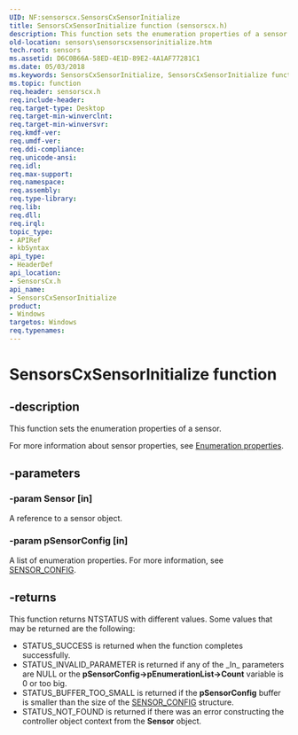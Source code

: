 ```yaml
---
UID: NF:sensorscx.SensorsCxSensorInitialize
title: SensorsCxSensorInitialize function (sensorscx.h)
description: This function sets the enumeration properties of a sensor.
old-location: sensors\sensorscxsensorinitialize.htm
tech.root: sensors
ms.assetid: D6C0B66A-58ED-4E1D-89E2-4A1AF77281C1
ms.date: 05/03/2018
ms.keywords: SensorsCxSensorInitialize, SensorsCxSensorInitialize function [Sensor Devices], sensors.sensorscxsensorinitialize, sensorscx/SensorsCxSensorInitialize
ms.topic: function
req.header: sensorscx.h
req.include-header: 
req.target-type: Desktop
req.target-min-winverclnt: 
req.target-min-winversvr: 
req.kmdf-ver: 
req.umdf-ver: 
req.ddi-compliance: 
req.unicode-ansi: 
req.idl: 
req.max-support: 
req.namespace: 
req.assembly: 
req.type-library: 
req.lib: 
req.dll: 
req.irql: 
topic_type:
- APIRef
- kbSyntax
api_type:
- HeaderDef
api_location:
- SensorsCx.h
api_name:
- SensorsCxSensorInitialize
product:
- Windows
targetos: Windows
req.typenames: 
---
```


# SensorsCxSensorInitialize function


## -description


This function sets the enumeration properties of a sensor.

 For more information about sensor properties, see <a href="https://msdn.microsoft.com/library/windows/hardware/dn957027">Enumeration properties</a>.


## -parameters




### -param Sensor [in]

A reference to a sensor object.


### -param pSensorConfig [in]

A list of enumeration properties. For more information, see <a href="https://msdn.microsoft.com/library/windows/hardware/dn957096">SENSOR_CONFIG</a>.


## -returns



This function returns NTSTATUS with different values. Some values that may be returned are the following:

<ul>
<li>
STATUS_SUCCESS is returned when the function completes successfully.

</li>
<li>
STATUS_INVALID_PARAMETER is returned if any of the _In_ parameters are NULL or the <b>pSensorConfig->pEnumerationList->Count</b> variable is 0 or too big.

</li>
<li>
STATUS_BUFFER_TOO_SMALL is returned if the <b>pSensorConfig</b> buffer is smaller than the size of the <a href="https://msdn.microsoft.com/library/windows/hardware/dn957096">SENSOR_CONFIG</a> structure.

</li>
<li>
STATUS_NOT_FOUND is returned if there was an error constructing the controller object context from the <b>Sensor</b> object.

</li>
</ul>


